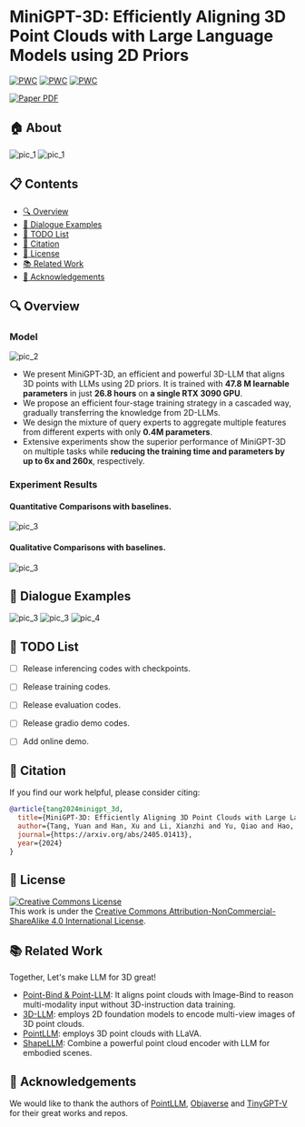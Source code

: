 # MiniGPT-3D: Efficiently Aligning 3D Point Clouds with Large Language Models using 2D Priors

[![PWC](https://img.shields.io/endpoint.svg?url=https://paperswithcode.com/badge/minigpt-3d-efficiently-aligning-3d-point/generative-3d-object-classification-on-2)](https://paperswithcode.com/sota/generative-3d-object-classification-on-2?p=minigpt-3d-efficiently-aligning-3d-point)
[![PWC](https://img.shields.io/endpoint.svg?url=https://paperswithcode.com/badge/minigpt-3d-efficiently-aligning-3d-point/generative-3d-object-classification-on-1)](https://paperswithcode.com/sota/generative-3d-object-classification-on-1?p=minigpt-3d-efficiently-aligning-3d-point)
[![PWC](https://img.shields.io/endpoint.svg?url=https://paperswithcode.com/badge/minigpt-3d-efficiently-aligning-3d-point/3d-object-captioning-on-objaverse-1)](https://paperswithcode.com/sota/3d-object-captioning-on-objaverse-1?p=minigpt-3d-efficiently-aligning-3d-point)
 

[![Paper PDF](https://img.shields.io/badge/Paper-PDF-orange.svg)](https://arxiv.org/pdf/2405.01413)

## 🏠 About

 
![pic_1](media/about_0.jpg)
![pic_1](media/about_1.jpg)

<!-- contents with emoji -->
## 📋 Contents

- [🔍 Overview](#-overview)
- [💬 Dialogue Examples](#-dialogue-examples)
- [📝 TODO List](#-todo-list)
- [🔗 Citation](#-citation)
- [📄 License](#-license)
- [📚 Related Work](#-related-work)
- [👏 Acknowledgements](#-acknowledgements)

## 🔍 Overview

### Model
![pic_2](media/overview_1.jpg)

- We present MiniGPT-3D, an efficient and powerful 3D-LLM that  aligns 3D points with LLMs  using 2D priors. It is trained with **47.8 M learnable parameters**  in just **26.8 hours** on **a single RTX 3090 GPU**. 
- We propose an efficient four-stage training strategy in a cascaded way, gradually transferring the knowledge from 2D-LLMs.
- We design the mixture of query experts to aggregate multiple features from different experts with only **0.4M parameters**.
- Extensive experiments show  the  superior performance of MiniGPT-3D on multiple tasks  while **reducing the training time and parameters by up to 6x and 260x**, respectively. 

### Experiment Results
#### Quantitative Comparisons with baselines.
![pic_3](media/result_1.jpg)

#### Qualitative Comparisons with baselines.
![pic_3](media/result_2.jpg)

## 💬 Dialogue Examples

![pic_3](media/QA_00.jpg)
![pic_3](media/QA_11.jpg)
![pic_4](media/QA_33.jpg)

## 📝 TODO List

- [ ] Release inferencing codes with checkpoints.
- [ ] Release training codes.
- [ ] Release evaluation codes.
- [ ] Release gradio demo codes.
- [ ] Add online demo.



## 🔗 Citation
If you find our work helpful, please consider citing:
```bibtex
@article{tang2024minigpt_3d,
  title={MiniGPT-3D: Efficiently Aligning 3D Point Clouds with Large Language Models using 2D Priors},
  author={Tang, Yuan and Han, Xu and Li, Xianzhi and Yu, Qiao and Hao, Yixue and Hu, Long and Chen, Min},
  journal={https://arxiv.org/abs/2405.01413},
  year={2024}
}
```

## 📄 License
<a rel="license" href="http://creativecommons.org/licenses/by-nc-sa/4.0/"><img alt="Creative Commons License" style="border-width:0" src="https://i.creativecommons.org/l/by-nc-sa/4.0/80x15.png" /></a>
<br />
This work is under the <a rel="license" href="http://creativecommons.org/licenses/by-nc-sa/4.0/">Creative Commons Attribution-NonCommercial-ShareAlike 4.0 International License</a>.

## 📚 Related Work
Together, Let's make LLM for 3D great!
- [Point-Bind & Point-LLM](https://arxiv.org/abs/2309.00615): It aligns point clouds with Image-Bind to reason multi-modality input without 3D-instruction data training.
- [3D-LLM](https://arxiv.org/abs/2307.12981): employs 2D foundation models to encode multi-view images of 3D point clouds.
- [PointLLM](https://arxiv.org/abs/2308.16911): employs 3D point clouds with LLaVA.
- [ShapeLLM](http://arxiv.org/abs/2402.17766): Combine a  powerful point cloud encoder with LLM for embodied scenes.


## 👏 Acknowledgements
We would like to thank the authors of [PointLLM](https://github.com/OpenRobotLab/PointLLM), [Objaverse](https://objaverse.allenai.org) and [TinyGPT-V](https://github.com/DLYuanGod/TinyGPT-V)  for their great works and repos.
